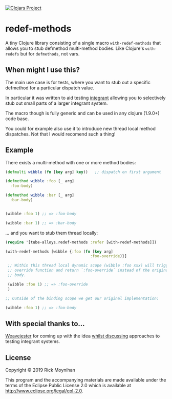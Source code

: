 [![Clojars Project](https://img.shields.io/clojars/v/tube-alloys/redef-methods.svg)](https://clojars.org/tube-alloys/redef-methods)

# redef-methods

A tiny Clojure library consisting of a single macro
`with-redef-methods` that allows you to stub defmethod multi-method
bodies.  Like Clojure's `with-redefs` but for `defmethods`, not vars.

## When might I use this?

The main use case is for tests, where you want to stub out a specific
defmethod for a particular dispatch value.

In particular it was written to aid testing
[integrant](https://github.com/weavejester/integrant) allowing you to
selectively stub out small parts of a larger integrant system.

The macro though is fully generic and can be used in any clojure
(1.9.0+) code base.

You could for example also use it to introduce new thread local method
dispatches.  Not that I would recomend such a thing!

## Example

There exists a multi-method with one or more method bodies:

```clojure
(defmulti wibble (fn [key arg] key))   ;; dispatch on first argument

(defmethod wibble :foo [_ arg]
  :foo-body)

(defmethod wibble :bar [_ arg]
  :bar-body)


(wibble :foo 1) ;; => :foo-body

(wibble :bar 1) ;; => :bar-body
```

... and you want to stub them thread locally:

```clojure
(require '[tube-alloys.redef-methods :refer [with-redef-methods]])

(with-redef-methods [wibble {:foo (fn [key arg]
                                     :foo-override)}]

 ;; Within this thread local dynamic scope (wibble :foo xxx) will trigger our
 ;; override function and return `:foo-override` instead of the original `defmethod`
 ;; body.

 (wibble :foo 1) ;; => :foo-override
 )

;; Outside of the binding scope we get our original implementation:

(wibble :foo 1) ;; => :foo-body
```

## With special thanks to...

[Weavejester](https://github.com/weavejester) for coming up with the
idea [whilst discussing](https://clojurians-log.clojureverse.org/duct/2019-02-01/1549034715.119700)
approaches to testing integrant systems.

## License

Copyright © 2019 Rick Moynihan

This program and the accompanying materials are made available under the
terms of the Eclipse Public License 2.0 which is available at
http://www.eclipse.org/legal/epl-2.0.
